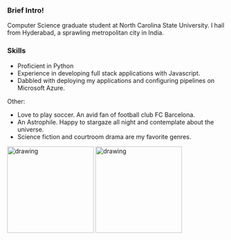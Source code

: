 ### Brief Intro!

Computer Science graduate student at North Carolina State University. I hail from Hyderabad, a sprawling metropolitan city in India.


### Skills

* Proficient in Python
* Experience in developing full stack applications with Javascript.
* Dabbled with deploying my applications and configuring pipelines on Microsoft Azure.

Other:
* Love to play soccer. An avid fan of football club FC Barcelona.
* An Astrophile. Happy to stargaze all night and contemplate about the universe.
* Science fiction and courtroom drama are my favorite genres.


<p float="left">
<img src="https://drive.google.com/uc?export=view&id=1HwUpK411M2Cay9ZvXUBjRTYrOfmNI-Ht" alt="drawing" width="200"/>
<img src="https://drive.google.com/uc?export=view&id=17b-MktAftWTMuZdjLRnAVO-Q5hU5VjNG" alt="drawing" width="200"/>
</p>


